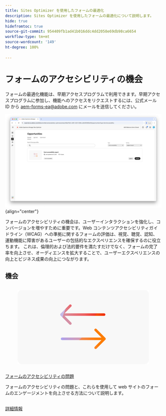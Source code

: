 ```yaml
---
title: Sites Optimizer を使用したフォームの最適化
description: Sites Optimizer を使用したフォームの最適化について説明します。
hide: true
hidefromtoc: true
source-git-commit: 954409fb1ad41b016ddc4dd2058e69db98ca6654
workflow-type: tm+mt
source-wordcount: '149'
ht-degree: 100%

---
```



# フォームのアクセシビリティの機会

<span class="preview">フォームの最適化機能は、早期アクセスプログラムで利用できます。早期アクセスプログラムに参加し、機能へのアクセスをリクエストするには、公式メール ID から aem-forms-ea@adobe.com にメールを送信してください。</span>

![フォームのアクセシビリティの機会](./assets/form-accesibility/hero.png){align="center"}


フォームのアクセシビリティの機会は、ユーザーインタラクションを強化し、コンバージョンを増やすために重要です。Web コンテンツアクセシビリティガイドライン（WCAG）への準拠に関するフォームの評価は、視覚、聴覚、認知、運動機能に障害があるユーザーの包括的なエクスペリエンスを確保するのに役立ちます。 これは、倫理的および法的要件を満たすだけでなく、フォームの完了率を向上させ、オーディエンスを拡大することで、ユーザーエクスペリエンスの向上とビジネス成果の向上につながります。

## 機会

<!-- CARDS
 
* ../documentation/opportunities/low-views.md
  {title=Low views}
  {image=../assets/common/card-bag.png}
* ../documentation/opportunities/low-conversions.md
  {title=Low conversions}
  {image=../assets/common/card-bag.png}

--->
<!-- START CARDS HTML - DO NOT MODIFY BY HAND -->
<div class="columns">
    <div class="column is-half-tablet is-half-desktop is-one-third-widescreen" aria-label="Forms Accessibility issues">
        <div class="card" style="height: 100%; display: flex; flex-direction: column; height: 100%;">
            <div class="card-image">
                <figure class="image x-is-16by9">
                    <a href="../documentation/opportunities/forms-accessibility-issues.md" title="フォームのアクセシビリティの問題" target="_blank" rel="referrer">
                        <img class="is-bordered-r-small" src="../assets/common/card-arrows.png" alt="フォームのアクセシビリティの問題"
                             style="width: 100%; aspect-ratio: 16 / 9; object-fit: cover; overflow: hidden; display: block; margin: auto;">
                    </a>
                </figure>
            </div>
            <div class="card-content is-padded-small" style="display: flex; flex-direction: column; flex-grow: 1; justify-content: space-between;">
                <div class="top-card-content">
                    <p class="headline is-size-6 has-text-weight-bold">
                        <a href="../documentation/opportunities/forms-accessibility-issues.md" target="_blank" rel="referrer" title="フォームのアクセシビリティの問題">フォームのアクセシビリティの問題</a>
                    </p>
                    <p class="is-size-6">フォームのアクセシビリティの問題と、これらを使用して web サイトのフォームのエンゲージメントを向上させる方法について説明します。</p>
                </div>
                <a href="../documentation/opportunities/forms-accessibility-issues.md" target="_blank" rel="referrer" class="spectrum-Button spectrum-Button--outline spectrum-Button--primary spectrum-Button--sizeM" style="align-self: flex-start; margin-top: 1rem;">
                    <span class="spectrum-Button-label has-no-wrap has-text-weight-bold">詳細情報</span>
                </a>
            </div>
        </div>
    </div>
</div>
<!-- END CARDS HTML - DO NOT MODIFY BY HAND -->
